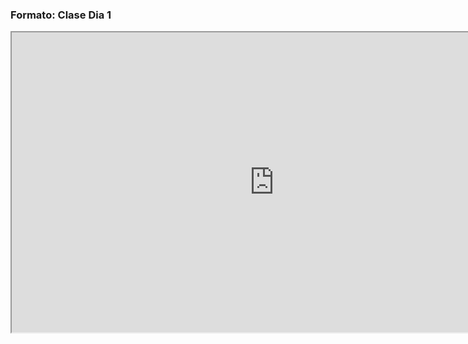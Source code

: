 ### Formato: Clase Dia 1

<iframe src="https://corc.sharepoint.com/sites/IngenieradeSoftware2/_layouts/15/Doc.aspx?sourcedoc={0569ed89-57d2-407e-a2a1-34dea816046b}&amp;action=embedview&amp;wdStartOn=1" width="840px" height="480px" frameborder="1">Esto es un documento de <a target="_blank" href="https://office.com">Microsoft Office</a> incrustado con tecnología de <a target="_blank" href="https://office.com/webapps">Office</a>.</iframe>